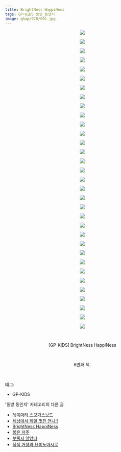 ```yaml
---
title: BrightNess HappiNess
tags: GP-KIDS 동방_동인지
image: ghap/970/001.jpg
---
```

<div class="article">
<p style="text-align: center; clear: none; float: none;"><img src="{{ site.nasurl }}/ghap/970/001.jpg"/></p>
<p style="text-align: center; clear: none; float: none;"><img src="{{ site.nasurl }}/ghap/970/002.jpg"/></p>
<p style="text-align: center; clear: none; float: none;"><img src="{{ site.nasurl }}/ghap/970/003.jpg"/></p>
<p style="text-align: center; clear: none; float: none;"><img src="{{ site.nasurl }}/ghap/970/004.jpg"/></p>
<p style="text-align: center; clear: none; float: none;"><img src="{{ site.nasurl }}/ghap/970/005.jpg"/></p>
<p style="text-align: center; clear: none; float: none;"><img src="{{ site.nasurl }}/ghap/970/006.jpg"/></p>
<p style="text-align: center; clear: none; float: none;"><img src="{{ site.nasurl }}/ghap/970/007.jpg"/></p>
<p style="text-align: center; clear: none; float: none;"><img src="{{ site.nasurl }}/ghap/970/008.jpg"/></p>
<p style="text-align: center; clear: none; float: none;"><img src="{{ site.nasurl }}/ghap/970/009.jpg"/></p>
<p style="text-align: center; clear: none; float: none;"><img src="{{ site.nasurl }}/ghap/970/010.jpg"/></p>
<p style="text-align: center; clear: none; float: none;"><img src="{{ site.nasurl }}/ghap/970/011.jpg"/></p>
<p style="text-align: center; clear: none; float: none;"><img src="{{ site.nasurl }}/ghap/970/012.jpg"/></p>
<p style="text-align: center; clear: none; float: none;"><img src="{{ site.nasurl }}/ghap/970/013.jpg"/></p>
<p style="text-align: center; clear: none; float: none;"><img src="{{ site.nasurl }}/ghap/970/014.jpg"/></p>
<p style="text-align: center; clear: none; float: none;"><img src="{{ site.nasurl }}/ghap/970/015.jpg"/></p>
<p style="text-align: center; clear: none; float: none;"><img src="{{ site.nasurl }}/ghap/970/016.jpg"/></p>
<p style="text-align: center; clear: none; float: none;"><img src="{{ site.nasurl }}/ghap/970/017.jpg"/></p>
<p style="text-align: center; clear: none; float: none;"><img src="{{ site.nasurl }}/ghap/970/018.jpg"/></p>
<p style="text-align: center; clear: none; float: none;"><img src="{{ site.nasurl }}/ghap/970/019.jpg"/></p>
<p style="text-align: center; clear: none; float: none;"><img src="{{ site.nasurl }}/ghap/970/020.jpg"/></p>
<p style="text-align: center; clear: none; float: none;"><img src="{{ site.nasurl }}/ghap/970/021.jpg"/></p>
<p style="text-align: center; clear: none; float: none;"><img src="{{ site.nasurl }}/ghap/970/022.jpg"/></p>
<p style="text-align: center; clear: none; float: none;"><img src="{{ site.nasurl }}/ghap/970/023.jpg"/></p>
<p style="text-align: center; clear: none; float: none;"><img src="{{ site.nasurl }}/ghap/970/024.jpg"/></p>
<p style="text-align: center; clear: none; float: none;"><img src="{{ site.nasurl }}/ghap/970/025.jpg"/></p>
<p style="text-align: center; clear: none; float: none;"><img src="{{ site.nasurl }}/ghap/970/026.jpg"/></p>
<p style="text-align: center; clear: none; float: none;"><img src="{{ site.nasurl }}/ghap/970/027.jpg"/></p>
<p style="text-align: center; clear: none; float: none;"><img src="{{ site.nasurl }}/ghap/970/028.jpg"/></p>
<p style="text-align: center; clear: none; float: none;"><img src="{{ site.nasurl }}/ghap/970/029.jpg"/></p>
<p style="text-align: center; clear: none; float: none;"><img src="{{ site.nasurl }}/ghap/970/030.jpg"/></p>
<p style="text-align: center; clear: none; float: none;"><img src="{{ site.nasurl }}/ghap/970/031.jpg"/></p>
<p style="text-align: center; clear: none; float: none;"><img src="{{ site.nasurl }}/ghap/970/032.jpg"/></p>
<p style="text-align: center; clear: none; float: none;"><img src="{{ site.nasurl }}/ghap/970/033.jpg"/></p>
<p style="text-align: center; clear: none; float: none;"><br/></p>
<p style="text-align: center; clear: none; float: none;">[GP-KIDS] BrightNess HappiNess</p>
<p style="text-align: center; clear: none; float: none;"><br/></p>
<p style="text-align: center; clear: none; float: none;">6번째 책.</p>
<p><br/></p>
</div><div class="tagTrail">
<p>태그: </p>
<ul>
<li>GP-KIDS</li>
</ul>
</div><div class="another">
<p>'동방 동인지' 카테고리의 다른 글</p>
<ul>
<li><a href="/2016-07-21-ghap_973">레이마리 스모가스보드</a></li>
<li><a href="/2016-07-21-ghap_972">세상에서 제일 멋진 언니!!</a></li>
<li><a href="/2016-07-21-ghap_970">BrightNess HappiNess</a></li>
<li><a href="/2016-07-20-ghap_969">붉은 저주</a></li>
<li><a href="/2016-07-20-ghap_968">부풀지 않았다</a></li>
<li><a href="/2016-07-20-ghap_967">적색 거성과 요미노아시로</a></li>
</ul>
</div><div class="cb_module cb_fluid">
<div class="cb_wrt cb_profile">
</div><!-- commentList close -->
</div>